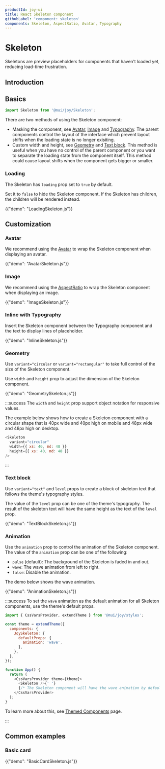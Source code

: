 ```yaml
---
productId: joy-ui
title: React Skeleton component
githubLabel: 'component: skeleton'
components: Skeleton, AspectRatio, Avatar, Typography
---
```


# Skeleton

<p class="description">Skeletons are preview placeholders for components that haven't loaded yet, reducing load-time frustration.</p>

## Introduction

## Basics

```jsx
import Skeleton from '@mui/joy/Skeleton';
```

There are two methods of using the Skeleton component:

- Masking the component, see [Avatar](#avatar), [Image](#image) and [Typography](#inline-with-typography). The parent components control the layout of the interface which prevent layout shifts when the loading state is no longer exisiting.
- Custom width and height, see [Geometry](#geometry) and [Text block](#text-block). This method is useful when you have no control of the parent component or you want to separate the loading state from the component itself. This method could cause layout shifts when the component gets bigger or smaller.

### Loading

The Skeleton has `loading` prop set to `true` by default.

Set it to `false` to hide the Skeleton component. If the Skeleton has children, the children will be rendered instead.

{{"demo": "LoadingSkeleton.js"}}

## Customization

### Avatar

We recommend using the [Avatar](/joy-ui/react-avatar/) to wrap the Skeleton component when displaying an avatar.

{{"demo": "AvatarSkeleton.js"}}

### Image

We recommend using the [AspectRatio](/joy-ui/react-aspect-ratio/) to wrap the Skeleton component when displaying an image.

{{"demo": "ImageSkeleton.js"}}

### Inline with Typography

Insert the Skeleton component between the Typography component and the text to display lines of placeholder.

{{"demo": "InlineSkeleton.js"}}

### Geometry

Use `variant="circular` or `variant="rectangular"` to take full control of the size of the Skeleton component.

Use `width` and `height` prop to adjust the dimension of the Skeleton component.

{{"demo": "GeometrySkeleton.js"}}

:::success
The `width` and `height` prop support object notation for responsive values.

The example below shows how to create a Skeleton component with a circular shape that is 40px wide and 40px high on mobile and 48px wide and 48px high on desktop.

```js
<Skeleton
  variant="circular"
  width={{ xs: 40, md: 48 }}
  height={{ xs: 40, md: 48 }}
/>
```

:::

### Text block

Use `variant="text"` and `level` props to create a block of skeleton text that follows the theme's typography styles.

The value of the `level` prop can be one of the theme's typography. The result of the skeleton text will have the same height as the text of the `level` prop.

{{"demo": "TextBlockSkeleton.js"}}

### Animation

Use the `animation` prop to control the animation of the Skeleton component. The value of the `animation` prop can be one of the following:

- `pulse` (default): The background of the Skeleton is faded in and out.
- `wave`: The wave animation from left to right.
- `false`: Disable the animation.

The demo below shows the wave animation.

{{"demo": "AnimationSkeleton.js"}}

:::success
To set the `wave` animation as the default animation for all Skeleton components, use the theme's default props.

```js
import { CssVarsProvider, extendTheme } from '@mui/joy/styles';

const theme = extendTheme({
  components: {
    JoySkeleton: {
      defaultProps: {
        animation: 'wave',
      },
    },
  },
});

function App() {
  return (
    <CssVarsProvider theme={theme}>
      <Skeleton />{' '}
      {/* The Skeleton component will have the wave animation by default */}
    </CssVarsProvider>
  );
}
```

To learn more about this, see [Themed Components](/joy-ui/customization/themed-components/) page.

:::

## Common examples

### Basic card

{{"demo": "BasicCardSkeleton.js"}}
